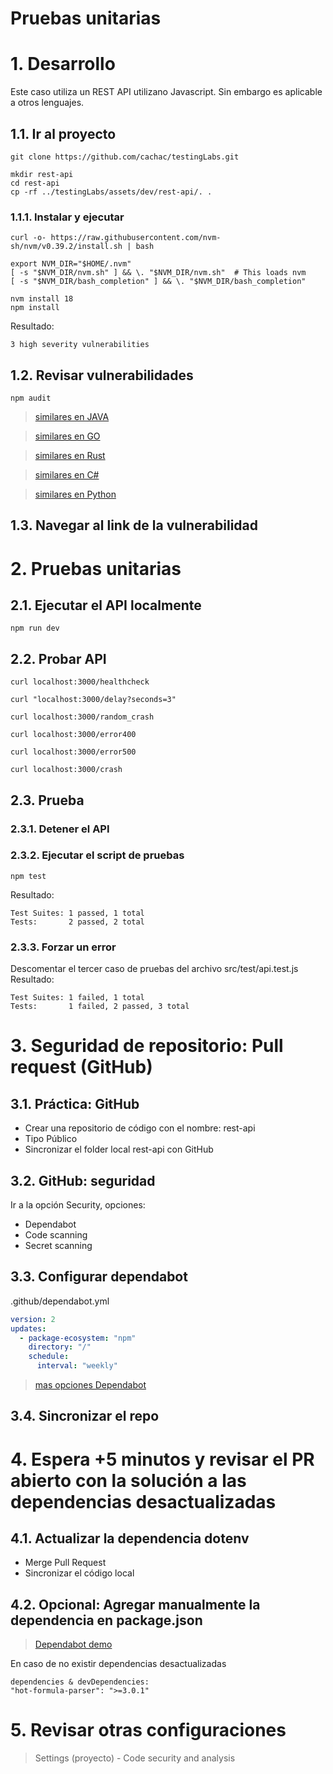 # Pruebas unitarias <!-- omit in toc -->


# 1. Desarrollo
Este caso utiliza un REST API utilizano Javascript. Sin embargo es aplicable a otros lenguajes.

## 1.1. Ir al proyecto
```
git clone https://github.com/cachac/testingLabs.git

mkdir rest-api
cd rest-api
cp -rf ../testingLabs/assets/dev/rest-api/. .
```
### 1.1.1. Instalar y ejecutar
```
curl -o- https://raw.githubusercontent.com/nvm-sh/nvm/v0.39.2/install.sh | bash

export NVM_DIR="$HOME/.nvm"
[ -s "$NVM_DIR/nvm.sh" ] && \. "$NVM_DIR/nvm.sh"  # This loads nvm
[ -s "$NVM_DIR/bash_completion" ] && \. "$NVM_DIR/bash_completion"

nvm install 18
npm install
```
Resultado:
```
3 high severity vulnerabilities
```

## 1.2. Revisar vulnerabilidades
```
npm audit
```
> [similares en JAVA](https://www.mojohaus.org/versions/versions-maven-plugin/index.html)

> [similares en GO](https://github.com/securego/gosec)

> [similares en Rust](https://crates.io/crates/cargo-audit)

> [similares en C#](https://learn.microsoft.com/en-us/dotnet/core/tools/dotnet-list-package)

> [similares en Python](https://github.com/pypa/pip-audit)

## 1.3. Navegar al link de la vulnerabilidad

# 2. Pruebas unitarias
## 2.1. Ejecutar el API localmente
```
npm run dev
```
## 2.2. Probar API
```
curl localhost:3000/healthcheck

curl "localhost:3000/delay?seconds=3"

curl localhost:3000/random_crash

curl localhost:3000/error400

curl localhost:3000/error500

curl localhost:3000/crash
```

## 2.3. Prueba
### 2.3.1. Detener el API
### 2.3.2. Ejecutar el script de pruebas
```
npm test
```
Resultado:
```
Test Suites: 1 passed, 1 total
Tests:       2 passed, 2 total
```
### 2.3.3. Forzar un error
Descomentar el tercer caso de pruebas del archivo src/test/api.test.js
Resultado:
```
Test Suites: 1 failed, 1 total
Tests:       1 failed, 2 passed, 3 total
```

# 3. Seguridad de repositorio: Pull request (GitHub)
## 3.1. Práctica: GitHub
- Crear una repositorio de código con el nombre: rest-api
- Tipo Público
- Sincronizar el folder local rest-api con GitHub

## 3.2. GitHub: seguridad
Ir a la opción Security, opciones:
- Dependabot
- Code scanning
- Secret scanning


## 3.3. Configurar dependabot
.github/dependabot.yml
```yaml
version: 2
updates:
  - package-ecosystem: "npm"
    directory: "/"
    schedule:
      interval: "weekly"
```
> [mas opciones Dependabot](https://docs.github.com/en/code-security/dependabot/dependabot-version-updates/configuration-options-for-the-dependabot.yml-file)
## 3.4. Sincronizar el repo

# 4. Espera +5 minutos y revisar el PR abierto con la solución a las dependencias desactualizadas

## 4.1. Actualizar la dependencia dotenv
- Merge Pull Request
- Sincronizar el código local


## 4.2. Opcional: Agregar manualmente la dependencia en package.json
> [Dependabot demo](https://github.com/dependabot/demo)

En caso de no existir dependencias desactualizadas
```
dependencies & devDependencies:
"hot-formula-parser": ">=3.0.1"
```

# 5. Revisar otras configuraciones
> Settings (proyecto) - Code security and analysis
